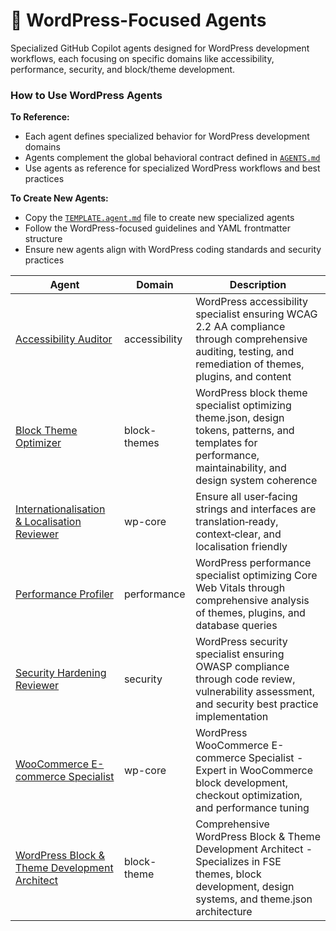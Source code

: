 # 🤖 WordPress-Focused Agents

Specialized GitHub Copilot agents designed for WordPress development workflows, each focusing on specific domains like accessibility, performance, security, and block/theme development.
### How to Use WordPress Agents

**To Reference:**
- Each agent defines specialized behavior for WordPress development domains
- Agents complement the global behavioral contract defined in [`AGENTS.md`](../../AGENTS.md)
- Use agents as reference for specialized WordPress workflows and best practices

**To Create New Agents:**
- Copy the [`TEMPLATE.agent.md`](TEMPLATE.agent.md) file to create new specialized agents
- Follow the WordPress-focused guidelines and YAML frontmatter structure
- Ensure new agents align with WordPress coding standards and security practices

| Agent | Domain | Description |
| ----- | ------ | ----------- |
| [Accessibility Auditor](accessibility-auditor.agent.md) | accessibility | WordPress accessibility specialist ensuring WCAG 2.2 AA compliance through comprehensive auditing, testing, and remediation of themes, plugins, and content |
| [Block Theme Optimizer](block-theme-optimizer.agent.md) | block-themes | WordPress block theme specialist optimizing theme.json, design tokens, patterns, and templates for performance, maintainability, and design system coherence |
| [Internationalisation & Localisation Reviewer](i18n-l10n-reviewer.agent.md) | wp-core | Ensure all user‑facing strings and interfaces are translation‑ready, context‑clear, and localisation friendly |
| [Performance Profiler](performance-profiler.agent.md) | performance | WordPress performance specialist optimizing Core Web Vitals through comprehensive analysis of themes, plugins, and database queries |
| [Security Hardening Reviewer](security-hardening-reviewer.agent.md) | security | WordPress security specialist ensuring OWASP compliance through code review, vulnerability assessment, and security best practice implementation |
| [WooCommerce E-commerce Specialist](woocommerce-specialist.agent.md) | wp-core | WordPress WooCommerce E-commerce Specialist - Expert in WooCommerce block development, checkout optimization, and performance tuning |
| [WordPress Block & Theme Development Architect](wordpress-block-theme-architect.agent.md) | block-theme | Comprehensive WordPress Block & Theme Development Architect - Specializes in FSE themes, block development, design systems, and theme.json architecture |
